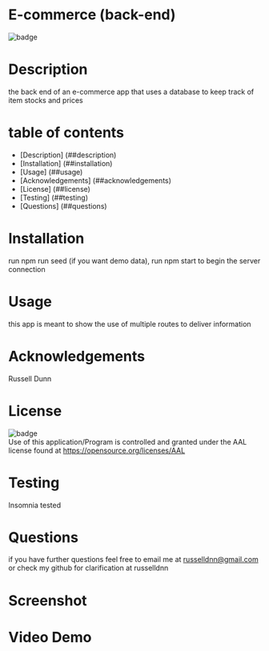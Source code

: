 
  
  # E-commerce (back-end)

  ![badge](https://img.shields.io/badge/license-AAL-important)

  # Description

  the back end of an e-commerce app that uses a database to keep track of item stocks and prices

  # table of contents

  - [Description] (##description)
  - [Installation] (##installation)
  - [Usage] (##usage)
  - [Acknowledgements] (##acknowledgements)
  - [License] (##license)
  - [Testing] (##testing)
  - [Questions] (##questions)

  # Installation
  run npm run seed (if you want demo data), run npm start to begin the server connection

  # Usage
  this app is meant to show the use of multiple routes to deliver information

  # Acknowledgements
  Russell Dunn

  # License
  ![badge](https://img.shields.io/badge/license-AAL-important)
  <br>
  Use of this application/Program is controlled and granted under the AAL license found at <https://opensource.org/licenses/AAL>

  # Testing
  Insomnia tested

  # Questions
  if you have further questions feel free to email me at russelldnn@gmail.com or check my github for clarification at russelldnn

  # Screenshot

  # Video Demo



